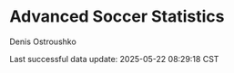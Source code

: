 # Advanced Soccer Statistics
Denis Ostroushko

<!-- gfm -->

Last successful data update: 2025-05-22 08:29:18 CST
